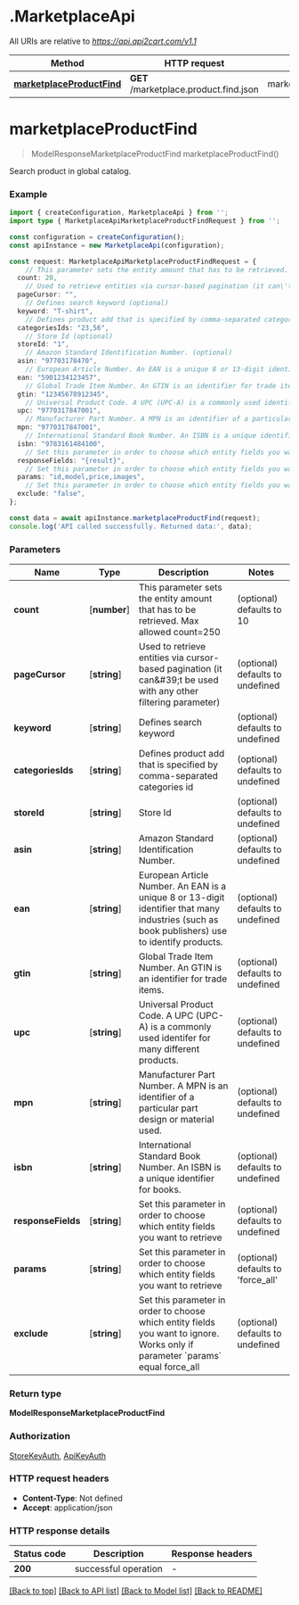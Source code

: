 # .MarketplaceApi

All URIs are relative to *https://api.api2cart.com/v1.1*

Method | HTTP request | Description
------------- | ------------- | -------------
[**marketplaceProductFind**](MarketplaceApi.md#marketplaceProductFind) | **GET** /marketplace.product.find.json | marketplace.product.find


# **marketplaceProductFind**
> ModelResponseMarketplaceProductFind marketplaceProductFind()

Search product in global catalog.

### Example


```typescript
import { createConfiguration, MarketplaceApi } from '';
import type { MarketplaceApiMarketplaceProductFindRequest } from '';

const configuration = createConfiguration();
const apiInstance = new MarketplaceApi(configuration);

const request: MarketplaceApiMarketplaceProductFindRequest = {
    // This parameter sets the entity amount that has to be retrieved. Max allowed count=250 (optional)
  count: 20,
    // Used to retrieve entities via cursor-based pagination (it can\'t be used with any other filtering parameter) (optional)
  pageCursor: "",
    // Defines search keyword (optional)
  keyword: "T-shirt",
    // Defines product add that is specified by comma-separated categories id (optional)
  categoriesIds: "23,56",
    // Store Id (optional)
  storeId: "1",
    // Amazon Standard Identification Number. (optional)
  asin: "97703178470",
    // European Article Number. An EAN is a unique 8 or 13-digit identifier that many industries (such as book publishers) use to identify products. (optional)
  ean: "5901234123457",
    // Global Trade Item Number. An GTIN is an identifier for trade items. (optional)
  gtin: "12345678912345",
    // Universal Product Code. A UPC (UPC-A) is a commonly used identifer for many different products. (optional)
  upc: "9770317847001",
    // Manufacturer Part Number. A MPN is an identifier of a particular part design or material used. (optional)
  mpn: "9770317847001",
    // International Standard Book Number. An ISBN is a unique identifier for books. (optional)
  isbn: "9783161484100",
    // Set this parameter in order to choose which entity fields you want to retrieve (optional)
  responseFields: "{result}",
    // Set this parameter in order to choose which entity fields you want to retrieve (optional)
  params: "id,model,price,images",
    // Set this parameter in order to choose which entity fields you want to ignore. Works only if parameter `params` equal force_all (optional)
  exclude: "false",
};

const data = await apiInstance.marketplaceProductFind(request);
console.log('API called successfully. Returned data:', data);
```


### Parameters

Name | Type | Description  | Notes
------------- | ------------- | ------------- | -------------
 **count** | [**number**] | This parameter sets the entity amount that has to be retrieved. Max allowed count&#x3D;250 | (optional) defaults to 10
 **pageCursor** | [**string**] | Used to retrieve entities via cursor-based pagination (it can\&#39;t be used with any other filtering parameter) | (optional) defaults to undefined
 **keyword** | [**string**] | Defines search keyword | (optional) defaults to undefined
 **categoriesIds** | [**string**] | Defines product add that is specified by comma-separated categories id | (optional) defaults to undefined
 **storeId** | [**string**] | Store Id | (optional) defaults to undefined
 **asin** | [**string**] | Amazon Standard Identification Number. | (optional) defaults to undefined
 **ean** | [**string**] | European Article Number. An EAN is a unique 8 or 13-digit identifier that many industries (such as book publishers) use to identify products. | (optional) defaults to undefined
 **gtin** | [**string**] | Global Trade Item Number. An GTIN is an identifier for trade items. | (optional) defaults to undefined
 **upc** | [**string**] | Universal Product Code. A UPC (UPC-A) is a commonly used identifer for many different products. | (optional) defaults to undefined
 **mpn** | [**string**] | Manufacturer Part Number. A MPN is an identifier of a particular part design or material used. | (optional) defaults to undefined
 **isbn** | [**string**] | International Standard Book Number. An ISBN is a unique identifier for books. | (optional) defaults to undefined
 **responseFields** | [**string**] | Set this parameter in order to choose which entity fields you want to retrieve | (optional) defaults to undefined
 **params** | [**string**] | Set this parameter in order to choose which entity fields you want to retrieve | (optional) defaults to 'force_all'
 **exclude** | [**string**] | Set this parameter in order to choose which entity fields you want to ignore. Works only if parameter &#x60;params&#x60; equal force_all | (optional) defaults to undefined


### Return type

**ModelResponseMarketplaceProductFind**

### Authorization

[StoreKeyAuth](README.md#StoreKeyAuth), [ApiKeyAuth](README.md#ApiKeyAuth)

### HTTP request headers

 - **Content-Type**: Not defined
 - **Accept**: application/json


### HTTP response details
| Status code | Description | Response headers |
|-------------|-------------|------------------|
**200** | successful operation |  -  |

[[Back to top]](#) [[Back to API list]](README.md#documentation-for-api-endpoints) [[Back to Model list]](README.md#documentation-for-models) [[Back to README]](README.md)


